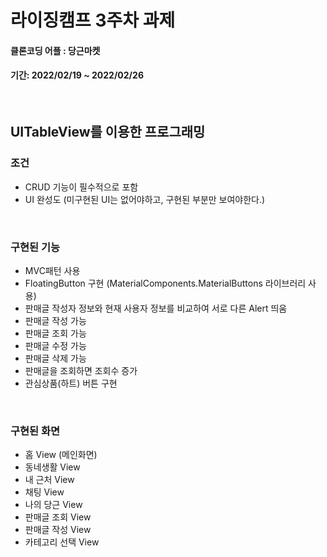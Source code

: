 # 라이징캠프 3주차 과제
#### 클론코딩 어플 : 당근마켓
#### 기간: 2022/02/19 ~ 2022/02/26

<br/>

## UITableView를 이용한 프로그래밍
### 조건
* CRUD 기능이 필수적으로 포함
* UI 완성도 (미구현된 UI는 없어야하고, 구현된 부분만 보여야한다.)

<br/>

### 구현된 기능
* MVC패턴 사용
* FloatingButton 구현 (MaterialComponents.MaterialButtons 라이브러리 사용)
* 판매글 작성자 정보와 현재 사용자 정보를 비교하여 서로 다른 Alert 띄움
* 판매글 작성 가능
* 판매글 조회 가능
* 판매글 수정 가능
* 판매글 삭제 가능
* 판매글을 조회하면 조회수 증가
* 관심상품(하트) 버튼 구현

<br/>

### 구현된 화면
* 홈 View (메인화면)
* 동네생활 View
* 내 근처 View
* 채팅 View
* 나의 당근 View
* 판매글 조회 View
* 판매글 작성 View
* 카테고리 선택 View
